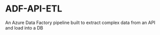 # ADF-API-ETL
An Azure Data Factory pipeline built to extract complex data from an API and load into a DB
